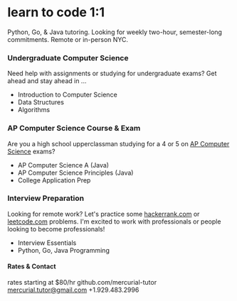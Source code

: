 # learn to code 1:1
Python, Go, & Java tutoring. Looking for weekly two-hour, semester-long commitments. Remote or in-person NYC.

### Undergraduate Computer Science
Need help with assignments or studying for undergraduate exams? Get ahead and stay ahead in ...
* Introduction to Computer Science
* Data Structures
* Algorithms

### AP Computer Science Course & Exam
Are you a high school upperclassman studying for a 4 or 5 on [AP Computer Science](https://apcentral.collegeboard.org/courses/ap-computer-science-a/exam) exams?
* AP Computer Science A (Java)
* AP Computer Science Principles (Java)
* College Application Prep

### Interview Preparation
Looking for remote work? Let's practice some [hackerrank.com](https://www.hackerrank.com) or [leetcode.com](https://leetcode.com) problems.
I'm excited to work with professionals or people looking to become professionals!
* Interview Essentials
* Python, Go, Java Programming

#### Rates & Contact
rates starting at $80/hr
github.com/mercurial-tutor
mercurial.tutor@gmail.com
+1.929.483.2996